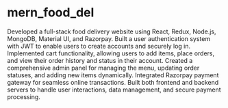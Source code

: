 # mern_food_del
Developed a full-stack food delivery website using React, Redux, Node.js, MongoDB, Material UI, and Razorpay.
Built a user authentication system with JWT to enable users to create accounts and securely log in.
Implemented cart functionality, allowing users to add items, place orders, and view their order history and status in their account.
Created a comprehensive admin panel for managing the menu, updating order statuses, and adding new items dynamically.
Integrated Razorpay payment gateway for seamless online transactions.
Built both frontend and backend servers to handle user interactions, data management, and secure payment processing.
